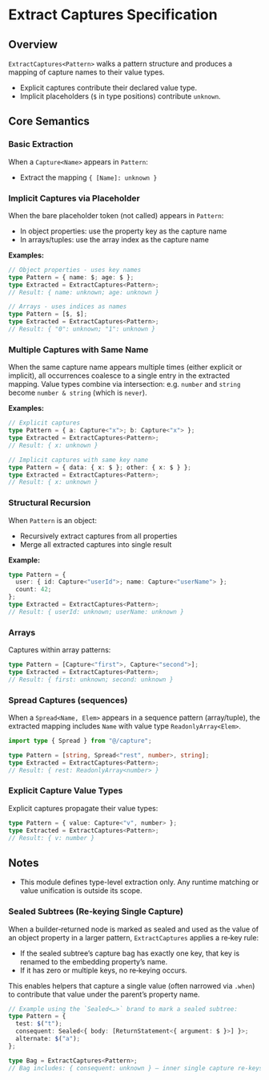 # Extract Captures Specification

## Overview

`ExtractCaptures<Pattern>` walks a pattern structure and produces a mapping of
capture names to their value types.

- Explicit captures contribute their declared value type.
- Implicit placeholders (`$` in type positions) contribute `unknown`.

## Core Semantics

### Basic Extraction

When a `Capture<Name>` appears in `Pattern`:

- Extract the mapping `{ [Name]: unknown }`

### Implicit Captures via Placeholder

When the bare placeholder token (not called) appears in `Pattern`:

- In object properties: use the property key as the capture name
- In arrays/tuples: use the array index as the capture name

**Examples:**

```typescript
// Object properties - uses key names
type Pattern = { name: $; age: $ };
type Extracted = ExtractCaptures<Pattern>;
// Result: { name: unknown; age: unknown }

// Arrays - uses indices as names
type Pattern = [$, $];
type Extracted = ExtractCaptures<Pattern>;
// Result: { "0": unknown; "1": unknown }
```

### Multiple Captures with Same Name

When the same capture name appears multiple times (either explicit or implicit),
all occurrences coalesce to a single entry in the extracted mapping. Value types
combine via intersection: e.g. `number` and `string` become `number & string`
(which is `never`).

**Examples:**

```typescript
// Explicit captures
type Pattern = { a: Capture<"x">; b: Capture<"x"> };
type Extracted = ExtractCaptures<Pattern>;
// Result: { x: unknown }

// Implicit captures with same key name
type Pattern = { data: { x: $ }; other: { x: $ } };
type Extracted = ExtractCaptures<Pattern>;
// Result: { x: unknown }
```

### Structural Recursion

When `Pattern` is an object:

- Recursively extract captures from all properties
- Merge all extracted captures into single result

**Example:**

```typescript
type Pattern = {
  user: { id: Capture<"userId">; name: Capture<"userName"> };
  count: 42;
};
type Extracted = ExtractCaptures<Pattern>;
// Result: { userId: unknown; userName: unknown }
```

### Arrays

Captures within array patterns:

```typescript
type Pattern = [Capture<"first">, Capture<"second">];
type Extracted = ExtractCaptures<Pattern>;
// Result: { first: unknown; second: unknown }
```

### Spread Captures (sequences)

When a `Spread<Name, Elem>` appears in a sequence pattern (array/tuple), the
extracted mapping includes `Name` with value type `ReadonlyArray<Elem>`.

```typescript
import type { Spread } from "@/capture";

type Pattern = [string, Spread<"rest", number>, string];
type Extracted = ExtractCaptures<Pattern>;
// Result: { rest: ReadonlyArray<number> }
```

### Explicit Capture Value Types

Explicit captures propagate their value types:

```typescript
type Pattern = { value: Capture<"v", number> };
type Extracted = ExtractCaptures<Pattern>;
// Result: { v: number }
```

## Notes

- This module defines type-level extraction only. Any runtime matching or value
  unification is outside its scope.

### Sealed Subtrees (Re‑keying Single Capture)

When a builder‑returned node is marked as sealed and used as the value of an
object property in a larger pattern, `ExtractCaptures` applies a re‑key rule:

- If the sealed subtree’s capture bag has exactly one key, that key is renamed
  to the embedding property’s name.
- If it has zero or multiple keys, no re‑keying occurs.

This enables helpers that capture a single value (often narrowed via `.when`) to
contribute that value under the parent’s property name.

```ts
// Example using the `Sealed<…>` brand to mark a sealed subtree:
type Pattern = {
  test: $("t");
  consequent: Sealed<{ body: [ReturnStatement<{ argument: $ }>] }>;
  alternate: $("a");
};

type Bag = ExtractCaptures<Pattern>;
// Bag includes: { consequent: unknown } — inner single capture re‑keys
```
